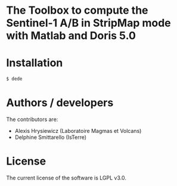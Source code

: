 # The Toolbox to compute the Sentinel-1 A/B in StripMap mode with Matlab and Doris 5.0



# Installation
```sh
$ dede
```


# Authors / developers

The contributors are:
  - Alexis Hrysiewicz (Laboratoire Magmas et Volcans)
  - Delphine Smittarello (IsTerre)
  
# License
The current license of the software is LGPL v3.0.
